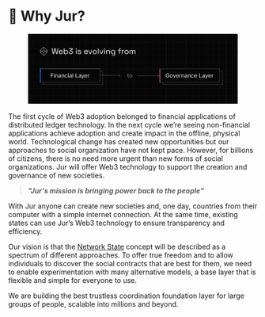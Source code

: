 # 🎯 Why Jur?

<figure><img src="../.gitbook/assets/1 (3).png" alt=""><figcaption></figcaption></figure>

The first cycle of Web3 adoption belonged to financial applications of distributed ledger technology. In the next cycle we’re seeing non-financial applications achieve adoption and create impact in the offline, physical world. Technological change has created new opportunities but our approaches to social organization have not kept pace. However, for billions of citizens, there is no need more urgent than new forms of social organizations. Jur will offer Web3 technology to support the creation and governance of new societies.

> &#x20;                                        _**"Jur's mission is bringing power back to the people"**_

With Jur anyone can create new societies and, one day, countries from their computer with a simple internet connection. At the same time, existing states can use Jur’s Web3 technology to ensure transparency and efficiency.

Our vision is that the [Network State](https://thenetworkstate.com/https://thenetworkstate.com/) concept will be described as a spectrum of different approaches. To offer true freedom and to allow individuals to discover the social contracts that are best for them, we need to enable experimentation with many alternative models, a base layer that is flexible and simple for everyone to use.

We are building the best trustless coordination foundation layer for large groups of people, scalable into millions and beyond.
